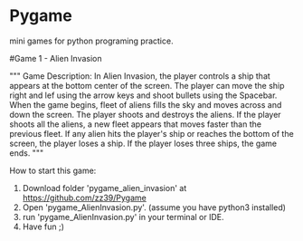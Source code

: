 # Pygame
mini games for python programing practice. 

#Game 1 - Alien Invasion

""" 
Game Description:
In Alien Invasion, the player controls a ship that appears at the bottom center of
the screen. The player can move the ship right and lef using the arrow keys and shoot 
bullets using the Spacebar. When the game begins, fleet of aliens fills the sky and moves
across and down the screen. The player shoots and destroys the aliens. If the player shoots all 
the aliens, a new fleet appears that moves faster than the previous fleet. If any alien hits the 
player's ship or reaches the bottom of the screen, the player loses a ship. If the player loses 
three ships, the game ends.
"""

How to start this game:
1. Download folder 'pygame_alien_invasion' at https://github.com/zz39/Pygame
2. Open 'pygame_AlienInvasion.py'. (assume you have python3 installed)
3. run 'pygame_AlienInvasion.py' in your terminal or IDE.
4. Have fun ;)
